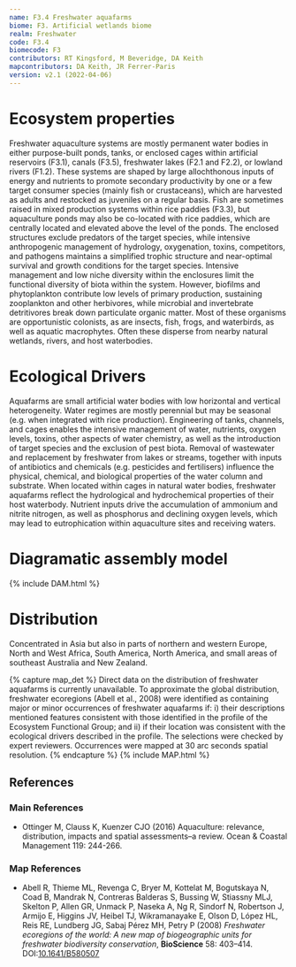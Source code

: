```yaml
---
name: F3.4 Freshwater aquafarms
biome: F3. Artificial wetlands biome
realm: Freshwater
code: F3.4
biomecode: F3
contributors: RT Kingsford, M Beveridge, DA Keith
mapcontributors: DA Keith, JR Ferrer-Paris
version: v2.1 (2022-04-06)
---
```

# Ecosystem properties

Freshwater aquaculture systems are mostly permanent water bodies in either purpose-built ponds, tanks, or enclosed cages within artificial reservoirs (F3.1), canals (F3.5), freshwater lakes (F2.1 and F2.2), or lowland rivers (F1.2). These systems are shaped by large allochthonous inputs of energy and nutrients to promote secondary productivity by one or a few target consumer species (mainly fish or crustaceans), which are harvested as adults and restocked as juveniles on a regular basis. Fish are sometimes raised in mixed production systems within rice paddies (F3.3), but aquaculture ponds may also be co-located with rice paddies, which are centrally located and elevated above the level of the ponds. The enclosed structures exclude predators of the target species, while intensive anthropogenic management of hydrology, oxygenation, toxins, competitors, and pathogens maintains a simplified trophic structure and near-optimal survival and growth conditions for the target species. Intensive management and low niche diversity within the enclosures limit the functional diversity of biota within the system. However, biofilms and phytoplankton contribute low levels of primary production, sustaining zooplankton and other herbivores, while microbial and invertebrate detritivores break down particulate organic matter. Most of these organisms are opportunistic colonists, as are insects, fish, frogs, and waterbirds, as well as aquatic macrophytes. Often these disperse from nearby natural wetlands, rivers, and host waterbodies.

# Ecological Drivers

Aquafarms are small artificial water bodies with low horizontal and vertical heterogeneity. Water regimes are mostly perennial but may be seasonal (e.g. when integrated with rice production). Engineering of tanks, channels, and cages enables the intensive management of water, nutrients, oxygen levels, toxins, other aspects of water chemistry, as well as the introduction of target species and the exclusion of pest biota. Removal of wastewater and replacement by freshwater from lakes or streams, together with inputs of antibiotics and chemicals (e.g. pesticides and fertilisers) influence the physical, chemical, and biological properties of the water column and substrate. When located within cages in natural water bodies, freshwater aquafarms reflect the hydrological and hydrochemical properties of their host waterbody. Nutrient inputs drive the accumulation of ammonium and nitrite nitrogen, as well as phosphorus and declining oxygen levels, which may lead to eutrophication within aquaculture sites and receiving waters.

# Diagramatic assembly model

{% include DAM.html %}

# Distribution

Concentrated in Asia but also in parts of northern and western Europe, North and West Africa, South America, North America, and small areas of southeast Australia and New Zealand.

{% capture map_det %}
Direct data on the distribution of freshwater aquafarms is currently unavailable. To approximate the global distribution, freshwater ecoregions (Abell et al., 2008) were identified as containing major or minor occurrences of freshwater aquafarms if: i) their descriptions mentioned features consistent with those identified in the profile of the Ecosystem Functional Group; and ii) if their location was consistent with the ecological drivers described in the profile. The selections were checked by expert reviewers. Occurrences were mapped at 30 arc seconds spatial resolution.
{% endcapture %}
{% include MAP.html %}

## References
### Main References
* Ottinger M, Clauss K, Kuenzer CJO (2016) Aquaculture: relevance, distribution, impacts and spatial assessments–a review. Ocean & Coastal Management 119: 244-266.
### Map References
* Abell R, Thieme ML, Revenga C, Bryer M, Kottelat M, Bogutskaya N, Coad B, Mandrak N, Contreras Balderas S, Bussing W, Stiassny MLJ, Skelton P, Allen GR, Unmack P, Naseka A, Ng R, Sindorf N, Robertson J, Armijo E, Higgins JV, Heibel TJ, Wikramanayake E, Olson D, López HL, Reis RE, Lundberg JG, Sabaj Pérez MH, Petry P (2008) *Freshwater ecoregions of the world: A new map of biogeographic units for freshwater biodiversity conservation*, **BioScience** 58: 403–414. DOI:[10.1641/B580507](https://doi.org/10.1641/B580507)
